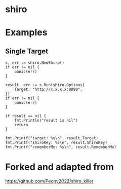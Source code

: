 # shiro


# Examples

## Single Target

```
s, err := shiro.NewShiro()
if err != nil {
    panic(err)
}

result, err := s.Run(shiro.Options{
    Target: "http://x.x.x.x:8090",
})
if err != nil {
    panic(err)
}

if result == nil {
    fmt.Println("result is nil")
    return
}

fmt.Printf("target: %s\n", result.Target)
fmt.Printf("shiroKey: %s\n", result.ShiroKey)
fmt.Printf("rememberMe: %s\n", result.RememberMe)
```


# Forked and adapted from
https://github.com/Peony2022/shiro_killer
